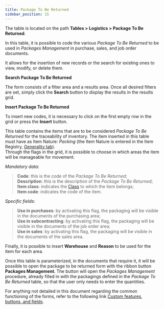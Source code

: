 ```yaml
---
title: Package To Be Returned
sidebar_position: 15
---
```


The table is located on the path **Tables > Logistics > Package To Be Returned**.

In this table, it is possible to code the various *Package To Be Returned* to be used in *Packages Management* in purchase, sales, and job order documents.

It allows for the insertion of new records or the search for existing ones to view, modify, or delete them.

**Search Package To Be Returned**

The form consists of a filter area and a results area. Once all desired filters are set, simply click the **Search** button to display the results in the results grid.

**Insert Package To Be Returned**

To insert new codes, it is necessary to click on the first empty row in the grid or press the **Insert** button.

This table contains the items that are to be considered *Package To Be Returned* for the traceability of inventory. The item inserted in this table must have as Item Nature: *Packing* (the Item Nature is entered in the Item Registry, [Generality tab](/docs/erp-home/registers/items/create-new-items)).     
Through the flags in the grid, it is possible to choose in which areas the item will be manageable for movement.

*Mandatory data*: 

> **Code**: this is the code of the *Package To Be Returned*;     
> **Description**: this is the description of the *Package To Be Returned*;   
> **Item class**: indicates the [Class](/docs/configurations/tables/logistics/item-class) to which the item belongs;   
> **Item code**: indicates the code of the item.

*Specific fields*: 

> **Use in purchases**: by activating this flag, the packaging will be visible in the documents of the purchasing area;     
> **Use in subcontracting**: by activating this flag, the packaging will be visible in the documents of the job order area;   
> **Use in sales**: by activating this flag, the packaging will be visible in the documents of the sales area.    

Finally, it is possible to insert **Warehouse** and **Reason** to be used for the item for each area.

Once this table is parameterized, in the documents that require it, it will be possible to open the package to be returned form with the ribbon button **Packages Management**. The button will open the *Packages Management* procedure, already filled in with the packagings defined in the *Package To Be Returned* table, so that the user only needs to enter the quantities.

For anything not detailed in this document regarding the common functioning of the forms, refer to the following link [Custom features, buttons, and fields](/docs/guide/common).